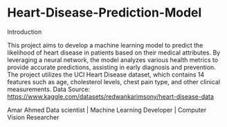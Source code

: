 # Heart-Disease-Prediction-Model
Introduction

This project aims to develop a machine learning model to predict the likelihood of heart disease in patients based on their medical attributes. By leveraging a neural network, the model analyzes various health metrics to provide accurate predictions, assisting in early diagnosis and prevention. The project utilizes the UCI Heart Disease dataset, which contains 14 features such as age, cholesterol levels, chest pain type, and other clinical measurements. Data Source: https://www.kaggle.com/datasets/redwankarimsony/heart-disease-data

Amar Ahmed
Data scientist | Machine Learning Developer | Computer Vision Researcher
